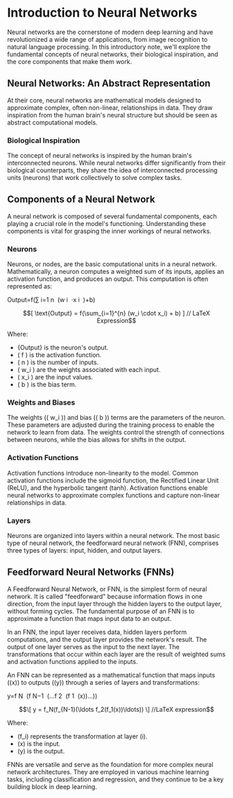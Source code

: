 
# Introduction to Neural Networks

Neural networks are the cornerstone of modern deep learning and have revolutionized a wide range of applications, from image recognition to natural language processing. In this introductory note, we'll explore the fundamental concepts of neural networks, their biological inspiration, and the core components that make them work.

## Neural Networks: An Abstract Representation

At their core, neural networks are mathematical models designed to approximate complex, often non-linear, relationships in data. They draw inspiration from the human brain's neural structure but should be seen as abstract computational models.

### Biological Inspiration

The concept of neural networks is inspired by the human brain's interconnected neurons. While neural networks differ significantly from their biological counterparts, they share the idea of interconnected processing units (neurons) that work collectively to solve complex tasks.

## Components of a Neural Network

A neural network is composed of several fundamental components, each playing a crucial role in the model's functioning. Understanding these components is vital for grasping the inner workings of neural networks.

### Neurons

Neurons, or nodes, are the basic computational units in a neural network. Mathematically, a neuron computes a weighted sum of its inputs, applies an activation function, and produces an output. This computation is often represented as:

Output=f(∑ 
i=1
n
​
 (w 
i
​
 ⋅x 
i
​
 )+b)


 ```math
[ \text{Output} = f(\sum_{i=1}^{n} (w_i \cdot x_i) + b) ]

// LaTeX Expression
```

Where:
- {Output} is the neuron's output.
- \( f \) is the activation function.
- \( n \) is the number of inputs.
- \( w_i \) are the weights associated with each input.
- \( x_i \) are the input values.
- \( b \) is the bias term.

### Weights and Biases

The weights (\( w_i \)) and bias (\( b \)) terms are the parameters of the neuron. These parameters are adjusted during the training process to enable the network to learn from data. The weights control the strength of connections between neurons, while the bias allows for shifts in the output.

### Activation Functions

Activation functions introduce non-linearity to the model. Common activation functions include the sigmoid function, the Rectified Linear Unit (ReLU), and the hyperbolic tangent (tanh). Activation functions enable neural networks to approximate complex functions and capture non-linear relationships in data.

### Layers

Neurons are organized into layers within a neural network. The most basic type of neural network, the feedforward neural network (FNN), comprises three types of layers: input, hidden, and output layers.

## Feedforward Neural Networks (FNNs)

A Feedforward Neural Network, or FNN, is the simplest form of neural network. It is called "feedforward" because information flows in one direction, from the input layer through the hidden layers to the output layer, without forming cycles. The fundamental purpose of an FNN is to approximate a function that maps input data to an output.

In an FNN, the input layer receives data, hidden layers perform computations, and the output layer provides the network's result. The output of one layer serves as the input to the next layer. The transformations that occur within each layer are the result of weighted sums and activation functions applied to the inputs.

An FNN can be represented as a mathematical function that maps inputs (\(x\)) to outputs (\(y\)) through a series of layers and transformations:

y=f 
N
​
 (f 
N−1
​
 (…f 
2
​
 (f 
1
​
 (x))…))

 ```math
\[ y = f_N(f_{N-1}(\ldots f_2(f_1(x))\ldots)) \]
//LaTeX expression
```

Where:
- \(f_i\) represents the transformation at layer \(i\).
- \(x\) is the input.
- \(y\) is the output.

FNNs are versatile and serve as the foundation for more complex neural network architectures. They are employed in various machine learning tasks, including classification and regression, and they continue to be a key building block in deep learning.


